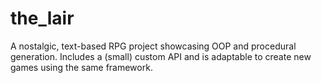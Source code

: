 # the_lair
A nostalgic, text-based RPG project showcasing OOP and procedural generation.  Includes a (small) custom API and is adaptable to create new games using the same framework.
